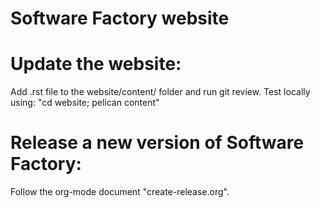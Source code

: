 Software Factory website
========================

# Update the website:

Add .rst file to the website/content/ folder and run git review.
Test locally using: "cd website; pelican content"

# Release a new version of Software Factory:

Follow the org-mode document "create-release.org".



